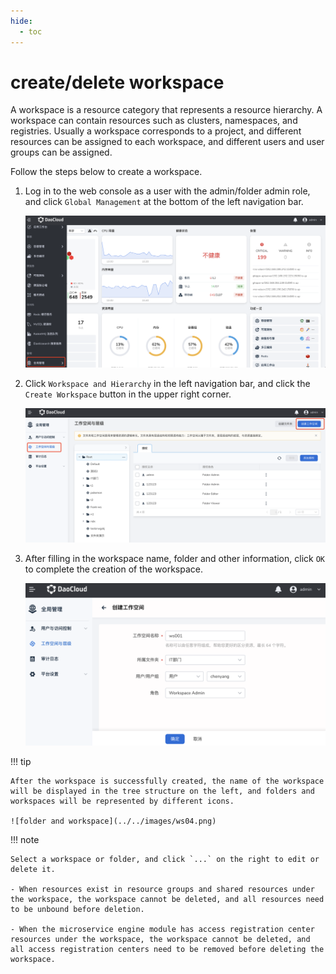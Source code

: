 ```yaml
---
hide:
  - toc
---
```


# create/delete workspace

A workspace is a resource category that represents a resource hierarchy.
A workspace can contain resources such as clusters, namespaces, and registries.
Usually a workspace corresponds to a project, and different resources can be assigned to each workspace, and different users and user groups can be assigned.

Follow the steps below to create a workspace.

1. Log in to the web console as a user with the admin/folder admin role, and click `Global Management` at the bottom of the left navigation bar.

    ![Global Management](../../images/ws01.png)

3. Click `Workspace and Hierarchy` in the left navigation bar, and click the `Create Workspace` button in the upper right corner.

    ![Create workspace](../../images/ws02.png)

4. After filling in the workspace name, folder and other information, click `OK` to complete the creation of the workspace.

    ![OK](../../images/ws03.png)

!!! tip

    After the workspace is successfully created, the name of the workspace will be displayed in the tree structure on the left, and folders and workspaces will be represented by different icons.

    ![folder and workspace](../../images/ws04.png)

!!! note

    Select a workspace or folder, and click `...` on the right to edit or delete it.

    - When resources exist in resource groups and shared resources under the workspace, the workspace cannot be deleted, and all resources need to be unbound before deletion.

    - When the microservice engine module has access registration center resources under the workspace, the workspace cannot be deleted, and all access registration centers need to be removed before deleting the workspace.